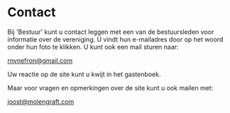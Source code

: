 # Contact

Bij 'Bestuur' kunt u contact leggen met een van de bestuursleden voor informatie over de vereniging. U vindt hun
e-mailadres door op het woord onder hun foto te klikken.
U kunt ook een mail sturen naar:

rnvnefron@gmail.com

Uw reactie op de site kunt u kwijt in het gastenboek.

Maar voor vragen en opmerkingen over de site kunt u ook mailen met:

joost@molengraft.com
